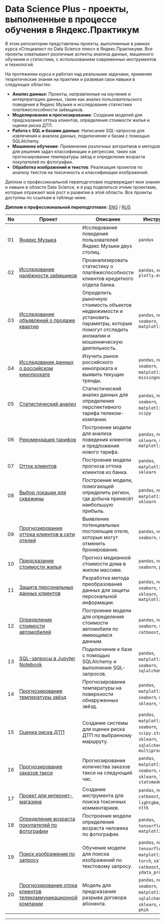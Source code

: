 # Data Science Plus - проекты, выполненные в процессе обучения в Яндекс.Практикум

В этом репозитории представлены проекты, выполненные в рамках курса «Специалист по Data Science плюс» в Яндекс.Практикуме. Все проекты охватывают различные аспекты анализа данных, машинного обучения и статистики, с использованием современных инструментов и технологий. 

На протяжении курса я работал над реальными задачами, применяя теоретические знания на практике и развивая свои навыки в следующих областях:

- **Анализ данных**: Проекты, направленные на изучение и интерпретацию данных, такие как анализ пользовательского поведения в Яндекс Музыке и исследование статистики платёжеспособности заёмщиков.
- **Моделирование и прогнозирование**: Создание моделей для предсказания оттока клиентов, определения стоимости жилья и оценки риска ДТП.
- **Работа с SQL и базами данных**: Написание SQL-запросов для извлечения и анализа данных, подключение к базам с помощью SQLAlchemy.
- **Машинное обучение**: Применение различных алгоритмов и методов для решения задач классификации и регрессии, таких как прогнозирование температуры звёзд и определение возраста покупателей по фотографии.
- **Обработка изображений и текстов**: Реализация проектов по анализу текстов на токсичность и классификации изображений.

Диплом о профессиональной переподготовке подтверждает мои знания и навыки в области Data Science, и я рад поделиться этими проектами, которые отражают мой рост и развитие в этой области. Все проекты доступны по ссылкам в таблице ниже.

**Диплом о профессиональной переподготовке**: [ENG](https://github.com/okhko/ds/blob/main/%D0%A1ertificate_ENG_Okhrymenko_2024-4858-003.pdf) / [RUS](https://github.com/okhko/ds/blob/main/%D0%A1ertificate_RUS_Okhrymenko_2024-4858-003.pdf)

| No | Проект | Описание | Инструменты |
|---|---|---|---|
| 01 | [Яндекс Музыка](https://github.com/okhko/ds/blob/main/01_yandex_music/yandex_music.ipynb) | Исследование поведения пользователей Яндекс Музыки двух столиц. | `pandas` |
| 02 | [Исследование надёжности заёмщиков](https://github.com/okhko/ds/blob/main/02_borrowers/02_borrowers.ipynb) | Проанализировать статистику о платёжеспособности клиентов кредитного отдела банка. | `pandas`, `seaborn`, `plotly.express` |
| 03 | [Исследование объявлений о продаже квартир](https://github.com/okhko/ds/blob/main/03_real_estate/03_real_estate.ipynb) | Определить рыночную стоимость объектов недвижимости и установить параметры, которые помогут отследить аномалии и мошенническую деятельность. | `pandas`, `numpy`, `seaborn`, `matplotlib` |
| 04 | [Исследование данных о российском кинопрокате](https://github.com/okhko/ds/blob/main/04_movies/04_movies.ipynb) | Изучить рынок российского кинопроката и выявить текущие тренды. | `pandas`, `numpy`, `seaborn`, `matplotlib`, `missingno` |
| 05 | [Статистический анализ](https://github.com/okhko/ds/blob/main/05_stat_analysis/05_stat_analysis.ipynb) | Статистический анализ данных для определения перспективного тарифа телеком-компании. | `pandas`, `numpy`, `seaborn`, `matplotlib.pyplot`, `scipy` |
| 06 | [Рекомендация тарифов](https://github.com/okhko/ds/blob/main/06_mobile_tariffs/06_mobile_tariffs.ipynb) | Построение модели для анализа поведения клиентов и предложения нового тарифа. | `pandas`, `numpy`, `sklearn`, `seaborn`, `matplotlib` |
| 07 | [Отток клиентов](https://github.com/okhko/ds/blob/main/07_churn/07_churn.ipynb) | Построение модели прогноза оттока клиентов из банка. | `pandas`, `matplotlib`, `sklearn` |
| 08 | [Выбор локации для скважины](https://github.com/okhko/ds/blob/main/08_oil_derrick/08_oil_derrick.ipynb) | Построение модели, помогающей определить регион, где добыча принесёт наибольшую прибыль. | `pandas`, `numpy`, `matplotlib`, `sklearn` |
| 09 | [Прогнозирование оттока клиентов в сети отелей](https://github.com/okhko/ds/blob/main/09_hotel/09_hotel.ipynb) | Выявление потенциальных постояльцев отеля, которые могут отменить бронирование. | `pandas`, `numpy`, `seaborn`, `sklearn` |
| 10 | [Предсказание стоимости жилья](https://github.com/okhko/ds/blob/main/10_Real_estate/10_real_estate.ipynb) | Прогноз медианной стоимости дома в жилом массиве. | `pandas`, `numpy`, `seaborn`, `pyspark` |
| 11 | [Защита персональных данных клиентов](https://github.com/okhko/ds/blob/main/11_Personal_data/11_personal_data.ipynb) | Разработка метода преобразования данных для защиты персональной информации. | `pandas`, `numpy`, `seaborn`, `scipy`, `sklearn`, `matplotlib` |
| 12 | [Определение стоимости автомобилей](https://github.com/okhko/ds/blob/main/12_Car_Price_Estimation/12_car_price_estimation.ipynb) | Построение модели для определения стоимости автомобиля по имеющимся данным. | `pandas`, `numpy`, `seaborn`, `sklearn`, `catboost`, `lightgbm` |
| 13 | [SQL-запросы в Jupyter Notebook](https://github.com/okhko/ds/blob/main/13_sql/13_sql.ipynb) | Подключение к базе с помощью SQLAlchemy и выполнение SQL-запросов. | `pandas`, `matplotlib`, `seaborn`, `sqlalchemy` |
| 14 | [Прогнозирование температуры звёзд](https://github.com/okhko/ds/blob/main/14_star_temperature/14_star_temperature.ipynb) | Прогнозирование температуры на поверхности обнаруженных звёзд. | `pandas`, `matplotlib`, `numpy`, `seaborn`, `math`, `sklearn`, `torch` |
| 15 | [Оценка риска ДТП](https://github.com/okhko/ds/blob/main/15_car_crash/15_car_crash.ipynb) | Создание системы для оценки риска ДТП по выбранному маршруту. | `pandas`, `matplotlib`, `numpy`, `seaborn`, `scipy.stats`, `sklearn`, `sqlalchemy`, `multiprocessing` |
| 16 | [Прогнозирование заказов такси](https://github.com/okhko/ds/blob/main/16_taxi_order/16_taxi_order.ipynb) | Прогнозирование количества заказов такси на следующий час. | `pandas`, `matplotlib`, `numpy`, `seaborn`, `catboost`, `sklearn`, `lightgbm`, `statsmodels` |
| 17 | [Проект для интернет-магазина](https://github.com/okhko/ds/blob/main/17_wikishop/17_wikishop.ipynb) | Создание инструмента для поиска токсичных комментариев. | `pandas`, `numpy`, `catboost`, `sklearn`, `lightgbm`, `tqdm`, `nltk` |
| 18 | [Определение возраста покупателей по фотографии](https://github.com/okhko/ds/blob/main/18_customers_age/18_customers_age.ipynb) | Построение модели определения возраста человека по фотографии. | `pandas`, `tensorflow`, `matplotlib` |
| 19 | [Поиск изображения по запросу](https://github.com/okhko/ds/blob/main/19_image_search/19_image_search.ipynb) | Обучение модели для поиска изображений по текстовому запросу. | `pandas`, `numpy`, `tensorflow`, `matplotlib`, `PIL`, `torch`, `sklearn`, `catboost`, `ydata_profiling` |
| 20 | [Прогнозирование отока клиентов телекоммуникационной компании](https://github.com/okhko/ds/blob/main/20_telecom_churn/20_telecom_churn.ipynb) | Модель для предсказания разрыва договора абонента. | `pandas`, `numpy`, `seaborn`, `matplotlib`, `sqlalchemy`, `torch`, `sklearn`, `catboost`, `phik` |

---
